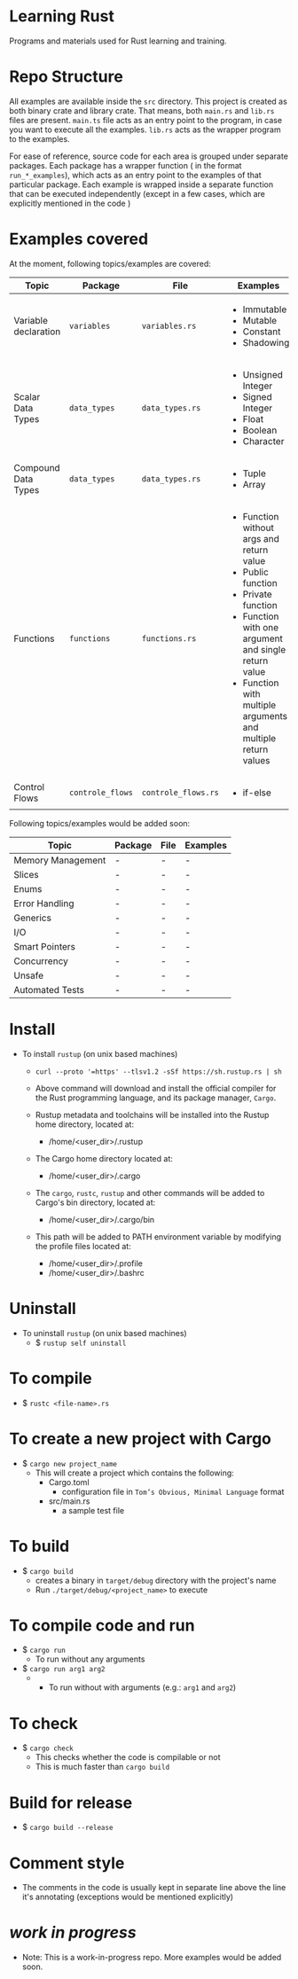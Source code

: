 # Learning Rust
Programs and materials used for Rust learning and training.

# Repo Structure
All examples are available inside the `src` directory. This project is created as both binary crate and library crate. That means, both `main.rs` and `lib.rs` files are present. 
`main.ts` file acts as an entry point to the program, in case you want to execute all the examples. `lib.rs` acts as the wrapper program to the examples. 

For ease of reference, source code for each area is grouped under separate packages. Each package has a wrapper function ( in the format `run_*_examples`), which acts as an entry point to the examples of that particular package. 
Each example is wrapped inside a separate function that can be executed independently (except in a few cases, which are explicitly mentioned in the code )

# Examples covered

At the moment, following topics/examples are covered:

|Topic|Package|File|Examples|
|--|--|--|--|
|Variable declaration|`variables`|`variables.rs`|<ul><li>Immutable</li><li>Mutable</li><li>Constant</li><li>Shadowing</li></ul> |
|Scalar Data Types|`data_types`|`data_types.rs`|<ul><li>Unsigned Integer</li><li>Signed Integer</li><li>Float</li><li>Boolean</li><li>Character</li></ul>|
|Compound Data Types|`data_types`|`data_types.rs`|<ul><li>Tuple</li><li>Array</li></ul>|
|Functions|`functions`|`functions.rs`|<ul><li>Function without args and return value</li><li>Public function</li><li>Private function</li><li>Function with one argument and single return value</li><li>Function with multiple arguments and multiple return values</li></ul>|
|Control Flows|`controle_flows`|`controle_flows.rs`|<ul><li>if-else</li></ul>|

Following topics/examples would be added soon:

|Topic|Package|File|Examples|
|--|--|--|--|
|Memory Management|-|-|-|
|Slices|-|-|-|
|Enums|-|-|-|
|Error Handling|-|-|-|
|Generics|-|-|-|
|I/O|-|-|-|
|Smart Pointers|-|-|-|
|Concurrency|-|-|-|
|Unsafe|-|-|-|
|Automated Tests|-|-|-|
 

# Install

- To install `rustup` (on unix based machines)
    - `curl --proto '=https' --tlsv1.2 -sSf https://sh.rustup.rs | sh`
    
    - Above command will download and install the official compiler for the Rust
programming language, and its package manager, `Cargo`.

    - Rustup metadata and toolchains will be installed into the Rustup
home directory, located at:

        - /home/<user_dir>/.rustup

    - The Cargo home directory located at:
        - /home/<user_dir>/.cargo

    - The `cargo`, `rustc`, `rustup` and other commands will be added to
Cargo's bin directory, located at:
        - /home/<user_dir>/.cargo/bin

    - This path will be added to PATH environment variable by
modifying the profile files located at:
        - /home/<user_dir>/.profile
        - /home/<user_dir>/.bashrc

# Uninstall

- To uninstall `rustup` (on unix based machines)
    - $ `rustup self uninstall`


# To compile
- $ `rustc <file-name>.rs`

# To create a new project with Cargo
- $ `cargo new project_name`
    - This will create a project which contains the following:
        - Cargo.toml
            - configuration file in `Tom’s Obvious, Minimal Language` format   
        - src/main.rs
            - a sample test file

# To build
- $ `cargo build`
    - creates a binary in `target/debug` directory with the project's name
    - Run `./target/debug/<project_name>` to execute

# To compile code and run
- $ `cargo run`
  - To run without any arguments
- $ `cargo run arg1 arg2`
  -  - To run without with arguments (e.g.: `arg1` and `arg2`)

# To check
- $ `cargo check`
    - This checks whether the code is compilable or not 
    - This is much faster than `cargo build`

# Build for release
- $ `cargo build --release`

# Comment style
- The comments in the code is usually kept in separate line above the line it's annotating (exceptions would be mentioned explicitly)

# *work in progress*
- Note: This is a work-in-progress repo. More examples would be added soon. 